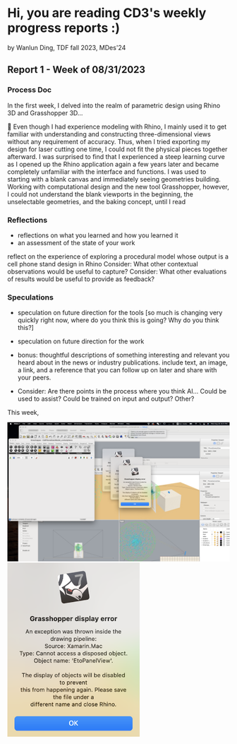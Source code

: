 # Hi, you are reading CD3's weekly progress reports :)
by Wanlun Ding, TDF fall 2023, MDes'24

## Report 1 - Week of 08/31/2023 #

### Process Doc

In the first week, I delved into the realm of parametric design using Rhino 3D and Grasshopper 3D... 

🤯 Even though I had experience modeling with Rhino, I mainly used it to get familiar with understanding and constructing three-dimensional views without any requirement of accuracy. Thus, when I tried exporting my design for laser cutting one time, I could not fit the physical pieces together afterward. I was surprised to find that I experienced a steep learning curve as I opened up the Rhino application again a few years later and became completely unfamiliar with the interface and functions. I was used to starting with a blank canvas and immediately seeing geometries building. Working with computational design and the new tool Grasshopper, however, I could not understand the blank viewports in the beginning, the unselectable geometries, and the baking concept, until I read 

### Reflections
* reflections on what you learned and how you learned it
* an assessment of the state of your work

reflect on the experience of exploring a procedural model whose output is a cell phone stand design in Rhino
Consider: What other contextual observations would be useful to capture?
Consider: What other evaluations of results would be useful to provide as feedback?

### Speculations
* speculation on future direction for the tools [so much is changing very quickly right now, where do you think this is going? Why do you think this?]
* speculation on future direction for the work
* bonus: thoughtful descriptions of something interesting and relevant you heard about in the news or industry publications. include text, an image, a link, and a reference that you can follow up on later and share with your peers.

* Consider: Are there points in the process where you think AI…
Could be used to assist?
Could be trained on input and output?
Other?


This week, 

<img alt="Error message context" src="./weekly-reports/error.png" width="600">
<img alt="Error message detail" src="./weekly-reports/error-etopanelview.png" width="300">

